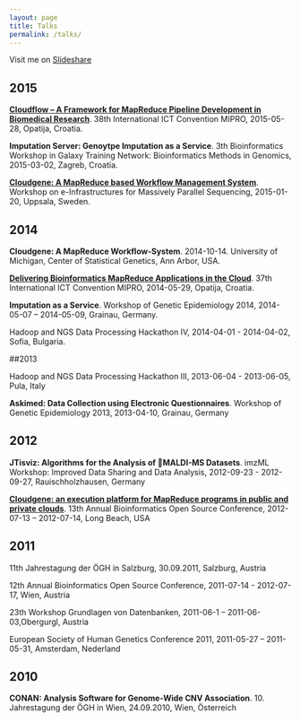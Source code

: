 ```yaml
---
layout: page
title: Talks
permalink: /talks/
---
```


Visit me on [Slideshare](http://www.slideshare.net/LukasForer)

## 2015

**[Cloudflow – A Framework for MapReduce Pipeline Development in Biomedical Research](http://www.slideshare.net/LukasForer/cloudflow-a-framework-for-mapreduce-pipeline-development-in-biomedical-research)**. 38th International ICT Convention MIPRO, 2015-05-28, Opatija, Croatia.

**Imputation Server: Genoytpe Imputation as a Service**. 3th Bioinformatics Workshop in Galaxy Training Network: Bioinformatics Methods in Genomics, 2015-03-02, Zagreb, Croatia.

**[Cloudgene: A MapReduce based Workflow Management System](http://www.slideshare.net/LukasForer/cloudgene-a-mapreduce-based-workflow-management-system)**. Workshop on e-Infrastructures for Massively Parallel Sequencing, 2015-01-20, Uppsala, Sweden.

## 2014

**Cloudgene: A MapReduce Workflow-System**. 2014-10-14. University of Michigan, Center of Statistical Genetics, Ann Arbor, USA.

**[Delivering Bioinformatics MapReduce Applications in the Cloud](http://www.slideshare.net/LukasForer/delivering-bioinformatics-mapreduce-applications-in-the-cloud)**. 37th International ICT Convention MIPRO, 2014-05-29, Opatija, Croatia.

**Imputation as a Service**. Workshop of Genetic Epidemiology 2014, 2014-05-07 – 2014-05-09, Grainau, Germany.

Hadoop and NGS Data Processing Hackathon IV, 2014-04-01 - 2014-04-02, Sofia, Bulgaria.

##2013 

Hadoop and NGS Data Processing Hackathon III, 2013-06-04 - 2013-06-05, Pula, Italy**Askimed: Data Collection using Electronic Questionnaires**.	Workshop of Genetic Epidemiology 2013, 2013-04-10, Grainau, Germany## 2012
**JTisviz: Algorithms for the Analysis of MALDI-MS Datasets**. imzML Workshop: Improved Data Sharing and Data Analysis, 2012-09-23 - 2012-09-27, Rauischholzhausen, Germany**[Cloudgene: an execution platform for MapReduce programs in public and private clouds](http://www.slideshare.net/jandot/l-forer-cloudgene-an-execution-platform-for-mapreduce-programs-in-public-and-private-clouds)**. 13th Annual Bioinformatics Open Source Conference, 2012-07-13 – 2012-07-14, Long Beach, USA## 2011

11th Jahrestagung der ÖGH in Salzburg, 30.09.2011, Salzburg, Austria

12th Annual Bioinformatics Open Source Conference, 2011-07-14 - 2012-07-17, Wien, Austria

23th Workshop Grundlagen von Datenbanken, 2011-06-1 – 2011-06-03,Obergurgl, Austria

European Society of Human Genetics Conference 2011, 2011-05-27 – 2011-05-31, Amsterdam, Nederland

## 2010

**CONAN: Analysis Software for Genome-Wide CNV Association**. 10. Jahrestagung der ÖGH in Wien, 24.09.2010, Wien, Österreich